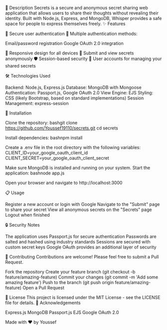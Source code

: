 📝 Description
Secrets is a secure and anonymous secret sharing web application that allows users to share their thoughts without revealing their identity. Built with Node.js, Express, and MongoDB, Whisper provides a safe space for people to express themselves freely.
✨ Features

🔐 Secure user authentication
🔑 Multiple authentication methods:

Email/password registration
Google OAuth 2.0 integration


📱 Responsive design for all devices
📝 Submit and view secrets anonymously
🛡️ Session-based security
👤 User accounts for managing your shared secrets

🛠️ Technologies Used

Backend: Node.js, Express.js
Database: MongoDB with Mongoose
Authentication: Passport.js, Google OAuth 2.0
View Engine: EJS
Styling: CSS (likely Bootstrap, based on standard implementations)
Session Management: express-session

🚀 Installation

Clone the repository:
bashgit clone https://github.com/Youssef19110/secrets.git
cd secrets

Install dependencies:
bashnpm install

Create a .env file in the root directory with the following variables:
CLIENT_ID=your_google_oauth_client_id
CLIENT_SECRET=your_google_oauth_client_secret

Make sure MongoDB is installed and running on your system.
Start the application:
bashnode app.js

Open your browser and navigate to http://localhost:3000

📋 Usage

Register a new account or login with Google
Navigate to the "Submit" page to share your secret
View all anonymous secrets on the "Secrets" page
Logout when finished

🔒 Security Notes

The application uses Passport.js for secure authentication
Passwords are salted and hashed using industry standards
Sessions are secured with custom secret keys
Google OAuth provides an additional layer of security

🤝 Contributing
Contributions are welcome! Please feel free to submit a Pull Request.

Fork the repository
Create your feature branch (git checkout -b feature/amazing-feature)
Commit your changes (git commit -m 'Add some amazing feature')
Push to the branch (git push origin feature/amazing-feature)
Open a Pull Request

📄 License
This project is licensed under the MIT License - see the LICENSE file for details.
🙏 Acknowledgements

Express.js
MongoDB
Passport.js
EJS
Google OAuth 2.0


Made with ❤️ by Youssef
